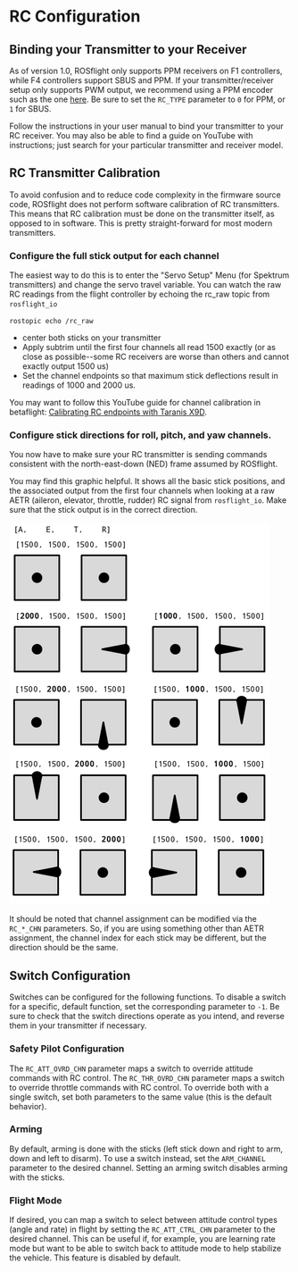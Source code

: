 # RC Configuration

## Binding your Transmitter to your Receiver

As of version 1.0, ROSflight only supports PPM receivers on F1 controllers, while F4 controllers support SBUS and PPM. If your transmitter/receiver setup only supports PWM output, we recommend using a PPM encoder such as the one [here](https://www.getfpv.com/holybro-ppm-encoder-module.html). Be sure to set the `RC_TYPE` parameter to `0` for PPM, or `1` for SBUS.

Follow the instructions in your user manual to bind your transmitter to your RC receiver. You may also be able to find a guide on YouTube with instructions; just search for your particular transmitter and receiver model.

## RC Transmitter Calibration

To avoid confusion and to reduce code complexity in the firmware source code, ROSflight does not perform software calibration of RC transmitters. This means that RC calibration must be done on the transmitter itself, as opposed to in software. This is pretty straight-forward for most modern transmitters.

### Configure the full stick output for each channel

The easiest way to do this is to enter the "Servo Setup" Menu (for Spektrum transmitters) and change the servo travel variable. You can watch the raw RC readings from the flight controller by echoing the rc_raw topic from `rosflight_io`

```
rostopic echo /rc_raw
```

* center both sticks on your transmitter
* Apply subtrim until the first four channels all read 1500 exactly (or as close as possible--some RC receivers are worse than others and cannot exactly output 1500 us)
* Set the channel endpoints so that maximum stick deflections result in readings of 1000 and 2000 us.

You may want to follow this YouTube guide for channel calibration in betaflight: [Calibrating RC endpoints with Taranis X9D](https://www.youtube.com/watch?v=nDsNWZgxmw4&t=186s).

### Configure stick directions for roll, pitch, and yaw channels.

You now have to make sure your RC transmitter is sending commands consistent with the north-east-down (NED) frame assumed by ROSflight.

You may find this graphic helpful. It shows all the basic stick positions, and the associated output from the first four channels when looking at a raw AETR (aileron, elevator, throttle, rudder) RC signal from `rosflight_io`. Make sure that the stick output is in the correct direction.

![stick_image](images/sticks.png)

It should be noted that channel assignment can be modified via the `RC_*_CHN` parameters. So, if you are using something other than AETR assignment, the channel index for each stick may be different, but the direction should be the same.

## Switch Configuration

Switches can be configured for the following functions.
To disable a switch for a specific, default function, set the corresponding parameter to `-1`.
Be sure to check that the switch directions operate as you intend, and reverse them in your transmitter if necessary.

### Safety Pilot Configuration

The `RC_ATT_OVRD_CHN` parameter maps a switch to override attitude commands with RC control.
The `RC_THR_OVRD_CHN` parameter maps a switch to override throttle commands with RC control.
To override both with a single switch, set both parameters to the same value (this is the default behavior).

### Arming

By default, arming is done with the sticks (left stick down and right to arm, down and left to disarm).
To use a switch instead, set the `ARM_CHANNEL` parameter to the desired channel.
Setting an arming switch disables arming with the sticks.

### Flight Mode

If desired, you can map a switch to select between attitude control types (angle and rate) in flight by setting the `RC_ATT_CTRL_CHN` parameter to the desired channel.
This can be useful if, for example, you are learning rate mode but want to be able to switch back to attitude mode to help stabilize the vehicle.
This feature is disabled by default.
